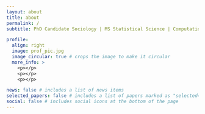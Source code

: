 ```yaml
---
layout: about
title: about
permalink: /
subtitle: PhD Candidate Sociology | MS Statistical Science | Computational Social Scientist

profile:
  align: right
  image: prof_pic.jpg
  image_circular: true # crops the image to make it circular
  more_info: >
    <p></p>
    <p></p>
    <p></p>

news: false # includes a list of news items
selected_papers: false # includes a list of papers marked as "selected={true}"
social: false # includes social icons at the bottom of the page
---
```



